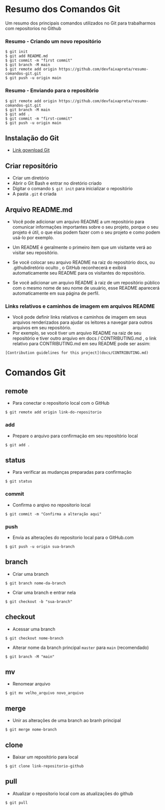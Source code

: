 # Resumo dos Comandos Git
Um resumo dos principais comandos utilizados no Git para trabalharmos com repositorios no Github

### Resumo - Criando um novo repositório
```
$ git init
$ git add README.md
$ git commit -m "first commit"
$ git branch -M main
$ git remote add origin https://github.com/devfaixapreta/resumo-comandos-git.git
$ git push -u origin main
```

### Resumo - Enviando para o repositório
```
$ git remote add origin https://github.com/devfaixapreta/resumo-comandos-git.git
$ git branch -M main
$ git add .
$ git commit -m "first-commit"
$ git push -u origin main
```

## Instalação do Git
* [Link gownload Git](https://git-scm.com/downloads)

## Criar repositório
* Criar um diretório 
* Abrir o Git Bash e entrar no diretório criado
* Digitar o comando `$ git init` para inicializar o repositório
* A pasta `.git` é criada

## Arquivo README.md
* Você pode adicionar um arquivo README a um repositório para comunicar informações importantes sobre o seu projeto, porque o seu projeto é útil, o que elas podem fazer com o seu projeto e como podem usá-lo por exemplo.
* Um README é geralmente o primeiro item que um visitante verá ao visitar seu repositório. 

* Se você colocar seu arquivo README na raiz do repositório docs, ou .githubdiretório oculto , o GitHub reconhecerá e exibirá automaticamente seu README para os visitantes do repositório.
* Se você adicionar um arquivo README à raiz de um repositório público com o mesmo nome de seu nome de usuário, esse README aparecerá automaticamente em sua página de perfil.

### Links relativos e caminhos de imagem em arquivos README
* Você pode definir links relativos e caminhos de imagem em seus arquivos renderizados para ajudar os leitores a navegar para outros arquivos em seu repositório.
* Por exemplo, se você tiver um arquivo README na raiz de seu repositório e tiver outro arquivo em docs / CONTRIBUTING.md , o link relativo para CONTRIBUTING.md em seu README pode ser assim:

`[Contribution guidelines for this project](docs/CONTRIBUTING.md)`

# Comandos Git

## remote
* Para conectar o repositorio local com o GitHub
```
$ git remote add origin link-do-repositorio
```

### add
* Prepare o arquivo para confirmação em seu repositório local
```
$ git add .
```

## status
* Para verificar as mudanças preparadas para confirmação
```
$ git status
```

### commit
* Confirma o arqivo no repositorio local
```
$ git commit -m "Confirma a alteração aqui"
```

### push
* Envia as alterações do repositorio local para o GitHub.com
```
$ git push -u origin sua-branch
``` 

## branch
* Criar uma branch
```
$ git branch nome-da-branch
```

* Criar uma branch e entrar nela
```
$ git checkout -b "sua-branch"
```

## checkout
* Acessar uma branch
```
$ git checkout nome-branch
```

* Alterar nome da branch principal `master` para `main` (recomendado)
```
$ git branch -M "main"
```

## mv
* Renomear arquivo
```
$ git mv velho_arquivo novo_arquivo
```

## merge
* Unir as alterações de uma branch ao branh principal
```
$ git merge nome-branch
```

## clone
* Baixar um repositório para local
```
$ git clone link-repositorio-github
```

## pull
* Atualizar o repositorio local com as atualizações do github
```
$ git pull
```



